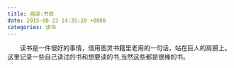 ```yaml
---
title: 阅读:书目
date: 2015-08-23 14:35:20 +0800
categories: 读书
---
```

　　读书是一件很好的事情，借用图灵书籍里老用的一句话，站在巨人的肩膀上。这里记录一些自己读过的书和想要读的书,当然这些都是很棒的书。

